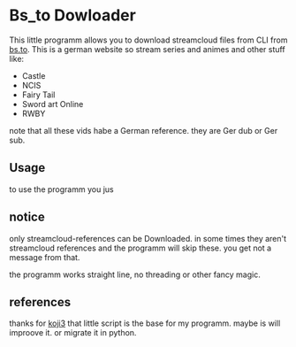 # Bs_to Dowloader

This little programm allows you to download streamcloud files from CLI from [bs.to](http://bs.to).
This is a german website so stream series and animes and other stuff like:

+ Castle
+ NCIS
+ Fairy Tail
+ Sword art Online
+ RWBY

note that all these vids habe a German reference. they are Ger dub or Ger sub.


## Usage

to use the programm you jus


## notice

only streamcloud-references can be Downloaded. in some times they aren't streamcloud references and the programm will skip
these. you get not a message from that.

the programm works straight line, no threading or other fancy magic.

## references

thanks for [koji3](https://github.com/koji3/Streaming-dl) that little script is the base for my programm. maybe is will
improove it. or migrate it in python. 